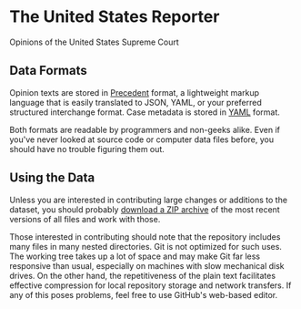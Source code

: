 # The United States Reporter

Opinions of the United States Supreme Court

## Data Formats

Opinion texts are stored in [Precedent][Precedent] format, a lightweight
markup language that is easily translated to JSON, YAML, or your
preferred structured interchange format. Case metadata is stored in
[YAML][YAML] format.

Both formats are readable by programmers and non-geeks alike. Even if
you've never looked at source code or computer data files before, you
should have no trouble figuring them out.

[Precedent]: https://github.com/BlackacreLabs/precedent

[YAML]: http://www.yaml.org

## Using the Data

Unless you are interested in contributing large changes or additions to
the dataset, you should probably [download a ZIP archive][ZIP] of the
most recent versions of all files and work with those.

[ZIP]: https://github.com/BlackacreLabs/UnitedStatesReporter/archive/master.zip

Those interested in contributing should note that the repository
includes many files in many nested directories. Git is not optimized for
such uses. The working tree takes up a lot of space and may make Git far
less responsive than usual, especially on machines with slow mechanical
disk drives. On the other hand, the repetitiveness of the plain text
facilitates effective compression for local repository storage and
network transfers. If any of this poses problems, feel free to use
GitHub's web-based editor.
